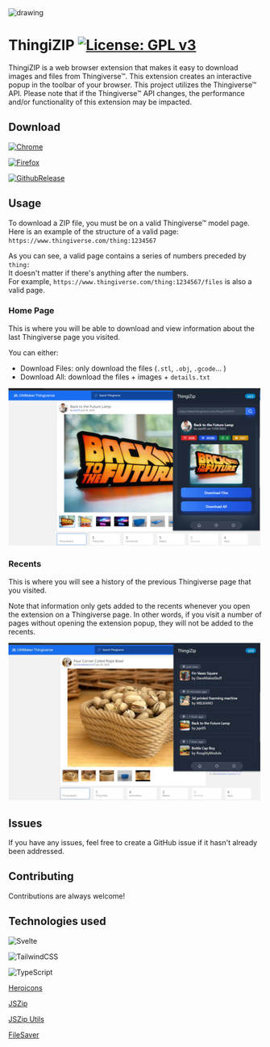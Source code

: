 <img src="images/ThingiZIP.png" alt="drawing" width="50"/>

# ThingiZIP [![License: GPL v3](https://img.shields.io/badge/License-GPLv3-blue.svg)](https://www.gnu.org/licenses/gpl-3.0)

ThingiZIP is a web browser extension that makes it easy to download images and files from Thingiverse™. This extension creates an interactive popup in the toolbar of your browser. This project utilizes the Thingiverse™ API. Please note that if the Thingiverse™ API changes, the performance and/or functionality of this extension may be impacted.

## Download

[![Chrome](https://img.shields.io/badge/Google%20Chrome-4285F4?style=for-the-badge&logo=GoogleChrome&logoColor=white)](https://chrome.google.com/webstore/detail/thingizip/maonfmeilcpjfdipacfehiidjngcoama)

[![Firefox](https://img.shields.io/badge/Firefox-FF7139?style=for-the-badge&logo=Firefox-Browser&logoColor=white)](https://addons.mozilla.org/en-US/firefox/addon/thingizip/)

[![GithubRelease](https://img.shields.io/badge/github-%23121011.svg?style=for-the-badge&logo=github&logoColor=white)](https://github.com/tzoug/ThingiZIP/releases)

## Usage

To download a ZIP file, you must be on a valid Thingiverse™ model page.  
Here is an example of the structure of a valid page: `https://www.thingiverse.com/thing:1234567`  

As you can see, a valid page contains a series of numbers preceded by `thing:`  
It doesn't matter if there's anything after the numbers.  
For example, `https://www.thingiverse.com/thing:1234567/files` is also a valid page.  

### Home Page

This is where you will be able to download and view information about the last Thingiverse page you visited.

You can either:

- Download Files: only download the files (`.stl`, `.obj`, `.gcode`... )
- Download All: download the files + images + `details.txt`

<img src="images/thingizip-main.png" alt="drawing" width="500"/>

### Recents

This is where you will see a history of the previous Thingiverse page that you visited.

Note that information only gets added to the recents whenever you open the extension on a Thingiverse page.
In other words, if you visit a number of pages without opening the extension popup, they will not be added to the recents.

<img src="images/thingizip-recent-page.jpg" alt="drawing" width="500"/>

## Issues

If you have any issues, feel free to create a GitHub issue if it hasn't already been addressed.

## Contributing

Contributions are always welcome!

## Technologies used

![Svelte](https://img.shields.io/badge/svelte-%23f1413d.svg?style=for-the-badge&logo=svelte&logoColor=white)

![TailwindCSS](https://img.shields.io/badge/tailwindcss-%2338B2AC.svg?style=for-the-badge&logo=tailwind-css&logoColor=white)

![TypeScript](https://img.shields.io/badge/typescript-%23007ACC.svg?style=for-the-badge&logo=typescript&logoColor=white)

[Heroicons](https://heroicons.com/)

[JSZip](https://stuk.github.io/jszip/)

[JSZip Utils](https://github.com/Stuk/jszip-utils)

[FileSaver](https://github.com/eligrey/FileSaver.js/)
